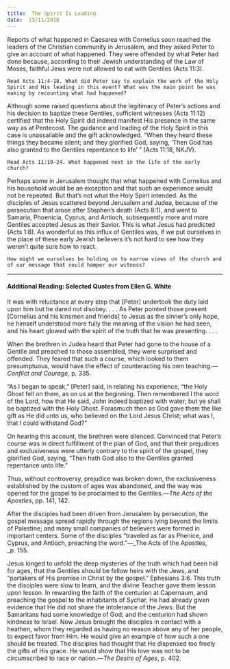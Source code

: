 ```yaml
---
title:  The Spirit Is Leading
date:  13/11/2018
---
```


Reports of what happened in Caesarea with Cornelius soon reached the leaders of the Christian community in Jerusalem, and they asked Peter to give an account of what happened. They were offended by what Peter had done because, according to their Jewish understanding of the Law of Moses, faithful Jews were not allowed to eat with Gentiles (Acts 11:3).

`Read Acts 11:4-18. What did Peter say to explain the work of the Holy Spirit and His leading in this event? What was the main point he was making by recounting what had happened?`

Although some raised questions about the legitimacy of Peter’s actions and his decision to baptize these Gentiles, sufficient witnesses (Acts 11:12) certified that the Holy Spirit did indeed manifest His presence in the same way as at Pentecost. The guidance and leading of the Holy Spirit in this case is unassailable and the gift acknowledged. “When they heard these things they became silent; and they glorified God, saying, ‘Then God has also granted to the Gentiles repentance to life’ ” (Acts 11:18, NKJV).

`Read Acts 11:19-24. What happened next in the life of the early church?`

Perhaps some in Jerusalem thought that what happened with Cornelius and his household would be an exception and that such an experience would not be repeated. But that’s not what the Holy Spirit intended. As the disciples of Jesus scattered beyond Jerusalem and Judea, because of the persecution that arose after Stephen’s death (Acts 8:1), and went to Samaria, Phoenicia, Cyprus, and Antioch, subsequently more and more Gentiles accepted Jesus as their Savior. This is what Jesus had predicted (Acts 1:8). As wonderful as this influx of Gentiles was, if we put ourselves in the place of these early Jewish believers it’s not hard to see how they weren’t quite sure how to react.

`How might we ourselves be holding on to narrow views of the church and of our message that could hamper our witness?`

---

#### Additional Reading: Selected Quotes from Ellen G. White

It was with reluctance at every step that [Peter] undertook the duty laid upon him but he dared not disobey. . . . As Peter pointed those present [Cornelius and his kinsmen and friends] to Jesus as the sinner’s only hope, he himself understood more fully the meaning of the vision he had seen, and his heart glowed with the spirit of the truth that he was presenting. . . .  

When the brethren in Judea heard that Peter had gone to the house of a Gentile and preached to those assembled, they were surprised and offended. They feared that such a course, which looked to them presumptuous, would have the effect of counteracting his own teaching.—_Conflict and Courage_, p. 335. 

“As I began to speak,” [Peter] said, in relating his experience, “the Holy Ghost fell on them, as on us at the beginning. Then remembered I the word of the Lord, how that He said, John indeed baptized with water; but ye shall be baptized with the Holy Ghost. Forasmuch then as God gave them the like gift as He did unto us, who believed on the Lord Jesus Christ; what was I, that I could withstand God?” 

On hearing this account, the brethren were silenced. Convinced that Peter’s course was in direct fulfillment of the plan of God, and that their prejudices and exclusiveness were utterly contrary to the spirit of the gospel, they glorified God, saying, “Then hath God also to the Gentiles granted repentance unto life.” 

Thus, without controversy, prejudice was broken down, the exclusiveness established by the custom of ages was abandoned, and the way was opened for the gospel to be proclaimed to the Gentiles.—_The Acts of the Apostles_, pp. 141, 142. 

After the disciples had been driven from Jerusalem by persecution, the gospel message spread rapidly through the regions lying beyond the limits of Palestine; and many small companies of believers were formed in important centers. Some of the disciples “traveled as far as Phenice, and Cyprus, and Antioch, preaching the word.”—_The Acts of the Apostles, _p. 155.

Jesus longed to unfold the deep mysteries of the truth which had been hid for ages, that the Gentiles should be fellow heirs with the Jews, and “partakers of His promise in Christ by the gospel.” Ephesians 3:6. This truth the disciples were slow to learn, and the divine Teacher gave them lesson upon lesson. In rewarding the faith of the centurion at Capernaum, and preaching the gospel to the inhabitants of Sychar, He had already given evidence that He did not share the intolerance of the Jews. But the Samaritans had some knowledge of God; and the centurion had shown kindness to Israel. Now Jesus brought the disciples in contact with a heathen, whom they regarded as having no reason above any of her people, to expect favor from Him. He would give an example of how such a one should be treated. The disciples had thought that He dispensed too freely the gifts of His grace. He would show that His love was not to be circumscribed to race or nation.—_The Desire of Ages_, p. 402. 